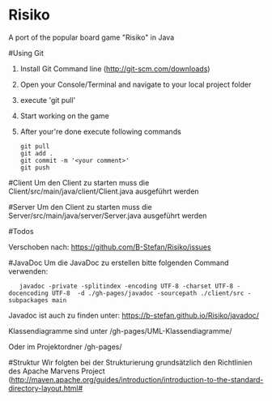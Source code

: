 Risiko
======

A port of the popular board game "Risiko" in Java

#Using Git

1. Install Git Command line (http://git-scm.com/downloads)
2. Open your Console/Terminal and navigate to your local project folder
3. execute 'git pull'

4. Start working on the game

5. After your're done execute following commands
    ```
    git pull
    git add .
    git commit -m '<your comment>'
    git push

    ```

#Client
 Um den Client zu starten muss die Client/src/main/java/client/Client.java ausgeführt werden

#Server
 Um den Client zu starten muss die Server/src/main/java/server/Server.java ausgeführt werden

#Todos

Verschoben nach: https://github.com/B-Stefan/Risiko/issues

#JavaDoc
Um die JavaDoc zu erstellen bitte folgenden Command verwenden:
 ```
    javadoc -private -splitindex -encoding UTF-8 -charset UTF-8 -docencoding UTF-8  -d ./gh-pages/javadoc -sourcepath ./client/src -subpackages main
 ```

Javadoc ist auch zu finden unter: https://b-stefan.github.io/Risiko/javadoc/

Klassendiagramme sind unter /gh-pages/UML-Klassendiagramme/ 

Oder im Projektordner /gh-pages/


#Struktur
Wir folgten bei der Strukturierung grundsätzlich den Richtlinien des Apache Marvens Project
(http://maven.apache.org/guides/introduction/introduction-to-the-standard-directory-layout.html#





